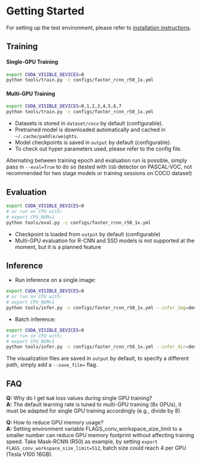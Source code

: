 # Getting Started

For setting up the test environment, please refer to [installation
instructions](INSTALL.md).


## Training


#### Single-GPU Training


```bash
export CUDA_VISIBLE_DEVICES=0
python tools/train.py -c configs/faster_rcnn_r50_1x.yml
```

#### Multi-GPU Training


```bash
export CUDA_VISIBLE_DEVICES=0,1,2,3,4,5,6,7
python tools/train.py -c configs/faster_rcnn_r50_1x.yml
```

- Datasets is stored in `dataset/coco` by default (configurable).
- Pretrained model is downloaded automatically and cached in `~/.cache/paddle/weights`.
- Model checkpoints is saved in `output` by default (configurable).
- To check out hyper parameters used, please refer to the config file.

Alternating between training epoch and evaluation run is possible, simply pass
in `--eval=True` to do so (tested with `SSD` detector on PASCAL-VOC, not
recommended for two stage models or training sessions on COCO dataset)


## Evaluation


```bash
export CUDA_VISIBLE_DEVICES=0
# or run on CPU with:
# export CPU_NUM=1
python tools/eval.py -c configs/faster_rcnn_r50_1x.yml
```

- Checkpoint is loaded from `output` by default (configurable)
- Multi-GPU evaluation for R-CNN and SSD models is not supported at the
moment, but it is a planned feature


## Inference


- Run inference on a single image:

```bash
export CUDA_VISIBLE_DEVICES=0
# or run on CPU with:
# export CPU_NUM=1
python tools/infer.py -c configs/faster_rcnn_r50_1x.yml --infer_img=demo/000000570688.jpg
```

- Batch inference:

```bash
export CUDA_VISIBLE_DEVICES=0
# or run on CPU with:
# export CPU_NUM=1
python tools/infer.py -c configs/faster_rcnn_r50_1x.yml --infer_dir=demo
```

The visualization files are saved in `output` by default, to specify a different
path, simply add a `--save_file=` flag.


## FAQ

**Q:**  Why do I get `NaN` loss values during single GPU training? </br>
**A:**  The default learning rate is tuned to multi-GPU training (8x GPUs), it must
be adapted for single GPU training accordingly (e.g., divide by 8).


**Q:**  How to reduce GPU memory usage? </br>
**A:**  Setting environment variable FLAGS_conv_workspace_size_limit to a smaller
number can reduce GPU memory footprint without affecting training speed.
Take Mask-RCNN (R50) as example, by setting `export FLAGS_conv_workspace_size_limit=512`,
batch size could reach 4 per GPU (Tesla V100 16GB).
